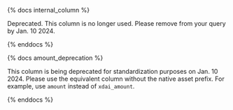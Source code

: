 {% docs internal_column %}    

Deprecated. This column is no longer used. Please remove from your query by Jan. 10 2024.

{% enddocs %}

{% docs amount_deprecation %}   

This column is being deprecated for standardization purposes on Jan. 10 2024. Please use the equivalent column without the native asset prefix. For example, use `amount` instead of `xdai_amount`.

{% enddocs %}